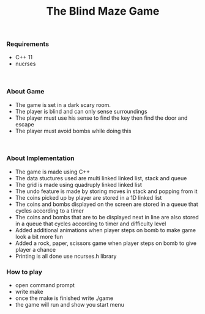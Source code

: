 <h1 align="center">The Blind Maze Game</h1>
<br>
<h3><b> Requirements </b></h3>
<ul>
  <li> C++ 11</li>
  <li> nucrses</li>
</ul>
<br>
<h3> About Game </h3>
<ul>
  <li> The game is set in a dark scary room.</li>
  <li> The player is blind and can only sense surroundings</li>
  <li> The player must use his sense to find the key then find the door and escape</li>
  <li> The player must avoid bombs while doing this </li>
</ul>
<br>
<h3> About Implementation </h3>
<ul>
  <li> The game is made using C++ </li>
  <li> The data stuctures used are multi linked linked list, stack and queue </li>
  <li> The grid is made using quadruply linked linked list </li>
  <li> The undo feature is made by storing moves in stack and popping from it </li>
  <li> The coins picked up by player are stored in a 1D linked list </li>
  <li> The coins and bombs displayed on the screen are stored in a queue that cycles according to a timer </li>
  <li> The coins and bombs that are to be displayed next in line are also stored in a queue that cycles according to timer and difficulty level </li>
  <li> Added additional animations when player steps on bomb to make game look a bit more fun </li>
  <li> Added a rock, paper, scissors game when player steps on bomb to give player a chance </li>
  <li> Printing is all done use ncurses.h library </li>
</ul>

<h3> How to play </h3>
<ul>
  <li> open command prompt </li>
  <li> write make </li>
  <li> once the make is finished write ./game </li>
  <li> the game will run and show you start menu </li>
</ul>
